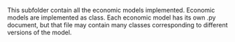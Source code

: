 This subfolder contain all the economic models implemented. Economic models are implemented as class. Each economic model has its own .py document, but that file may contain many classes corresponding to different versions of the model. 